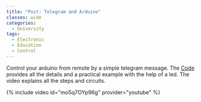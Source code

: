 ```yaml
---
title: "Post: Telegram and Arduino"
classes: wide
categories:
  - University
tags:
  - Electronic
  - Education
  - Control
---
```


Control your arduino from remote by a simple telegram message. The [Code](https://github.com/zmaker/arduino_cookbook) provides all the details and a practical example with the help of a led.
The video explains all the steps and circuits.


{% include video id="mo5q7OYp96g" provider="youtube" %}

